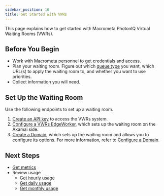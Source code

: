 ```yaml
---
sidebar_position: 10
title: Get Started with VWRs
---
```


This page explains how to get started with Macrometa PhotonIQ Virtual Waiting Rooms (VWRs).

## Before You Begin

- Work with Macrometa personnel to get credentials and access.
- Plan your waiting room. Figure out which [queue type](../queue-types.md) you want, which URL(s) to apply the waiting room to, and whether you want to use priorities.
- Collect information you will need.

## Set Up the Waiting Room

Use the following endpoints to set up a waiting room.

1. [Create an API key](https://www.macrometa.com/docs/apiVwrs#/operations/createAPIKey) to access the VWRs system.
2. [Configure a VWRs EdgeWorker](../configure-vwrs-edgeworker.md), which sets up the waiting room on the Akamai side.
3. [Create a Domain](https://www.macrometa.com/docs/apiVwrs#/operations/createDomain), which sets up the waiting room and allows you to configure its options. For more information, refer to [Configure a Domain](../configure-domain.md).

## Next Steps

- [Get metrics](../vwrs-metrics.md)
- Review usage
  - [Get hourly usage](https://www.macrometa.com/docs/apiVwrs#/operations/getHourlyUsage)
  - [Get daily usage](https://www.macrometa.com/docs/apiVwrs#/operations/getDailyUsage)
  - [Get monthly usage](https://www.macrometa.com/docs/apiVwrs#/operations/getMonthlyUsage)
